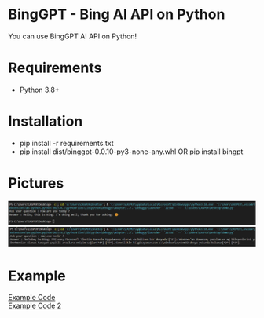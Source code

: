 # BingGPT - Bing AI API on Python
You can use BingGPT AI API on Python!
# Requirements
<ul>
  <li>Python 3.8+</li>
</ul>
<h1>Installation</h1>
<ul>
  <li>pip install -r requirements.txt</li>
  <li>pip install dist/binggpt-0.0.10-py3-none-any.whl OR pip install bingpt</li>
</ul>
<h1>Pictures</h1>
<img src="pic/pic1.png" />
<img src="pic/pic2.png" />
<h1>Example</h1>
<a href="examples/example.py">Example Code</a>
<br><a href="examples/example2.py">Example Code 2</a>
